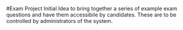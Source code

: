 #Exam Project
Initial Idea to bring together a series of example exam questions and have them accessibile by candidates. These are to be controlled by administrators of the system.
